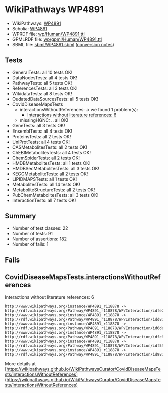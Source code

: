 # WikiPathways WP4891

* WikiPathways: [WP4891](https://identifiers.org/wikipathways:WP4891)
* Scholia: [WP4891](https://scholia.toolforge.org/wikipathways/WP4891)
* WPRDF file: [wp/Human/WP4891.ttl](../wp/Human/WP4891.ttl)
* GPMLRDF file: [wp/gpml/Human/WP4891.ttl](../wp/gpml/Human/WP4891.ttl)
* SBML file: [sbml/WP4891.sbml](../sbml/WP4891.sbml) ([conversion notes](../sbml/WP4891.txt))

## Tests
* GeneralTests: all 10 tests OK!
* DataNodesTests: all 4 tests OK!
* PathwayTests: all 5 tests OK!
* ReferencesTests: all 3 tests OK!
* WikidataTests: all 8 tests OK!
* OudatedDataSourcesTests: all 5 tests OK!
* CovidDiseaseMapsTests
    * interactionsWithoutReferences: .x we found 1 problem(s):
        * [Interactions without literature references: 6](#2e295934)
    * missingHGNC: .. all OK!
* GeneTests: all 3 tests OK!
* EnsemblTests: all 4 tests OK!
* ProteinsTests: all 2 tests OK!
* UniProtTests: all 4 tests OK!
* CASMetabolitesTests: all 2 tests OK!
* ChEBIMetabolitesTests: all 4 tests OK!
* ChemSpiderTests: all 2 tests OK!
* HMDBMetabolitesTests: all 1 tests OK!
* HMDBSecMetabolitesTests: all 3 tests OK!
* KEGGMetaboliteTests: all 2 tests OK!
* LIPIDMAPSTests: all 1 tests OK!
* MetabolitesTests: all 14 tests OK!
* MetaboliteStructureTests: all 2 tests OK!
* PubChemMetabolitesTests: all 3 tests OK!
* InteractionTests: all 7 tests OK!


## Summary

* Number of test classes: 22
* Number of tests: 91
* Number of assertions: 182
* Number of fails: 1

## Fails

<a name="2e295934" />

## CovidDiseaseMapsTests.interactionsWithoutReferences

Interactions without literature references: 6
```
http://www.wikipathways.org/instance/WP4891_r118878 -> http://rdf.wikipathways.org/Pathway/WP4891_r118878/WP/Interaction/idfe2de42e
http://www.wikipathways.org/instance/WP4891_r118878 -> http://rdf.wikipathways.org/Pathway/WP4891_r118878/WP/Interaction/idd81b881e
http://www.wikipathways.org/instance/WP4891_r118878 -> http://rdf.wikipathways.org/Pathway/WP4891_r118878/WP/Interaction/id6de06d86
http://www.wikipathways.org/instance/WP4891_r118878 -> http://rdf.wikipathways.org/Pathway/WP4891_r118878/WP/Interaction/idfc67b63
http://www.wikipathways.org/instance/WP4891_r118878 -> http://rdf.wikipathways.org/Pathway/WP4891_r118878/WP/Interaction/idf55cb6e4
http://www.wikipathways.org/instance/WP4891_r118878 -> http://rdf.wikipathways.org/Pathway/WP4891_r118878/WP/Interaction/id981d12bb
```

More details at [https://wikipathways.github.io/WikiPathwaysCurator/CovidDiseaseMapsTests/interactionsWithoutReferences](https://wikipathways.github.io/WikiPathwaysCurator/CovidDiseaseMapsTests/interactionsWithoutReferences)

